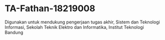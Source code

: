 # TA-Fathan-18219008

Digunakan untuk mendukung pengerjaan tugas akhir, Sistem dan Teknologi Informasi, Sekolah Teknik Elektro dan Informatika, Institut Teknologi Bandung